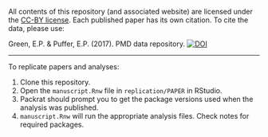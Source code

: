 All contents of this repository (and associated website) are licensed under the [CC-BY license](https://creativecommons.org/licenses/by/4.0/). Each published paper has its own citation. To cite the data, please use:

Green, E.P. & Puffer, E.P. (2017). PMD data repository. [![DOI](https://zenodo.org/badge/116026154.svg)](https://zenodo.org/badge/latestdoi/116026154)

* * * 

To replicate papers and analyses:

1. Clone this repository.
2. Open the `manuscript.Rnw` file in `replication/PAPER` in RStudio. 
3. Packrat should prompt you to get the package versions used when the analysis was published.
4. `manuscript.Rnw` will run the appropriate analysis files. Check notes for required packages.